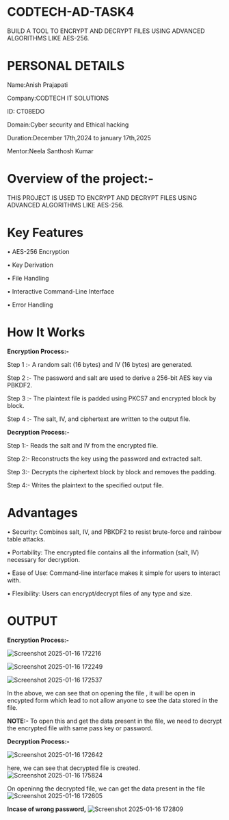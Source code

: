 # CODTECH-AD-TASK4
BUILD A TOOL TO ENCRYPT AND DECRYPT FILES USING ADVANCED ALGORITHMS LIKE AES-256.

# PERSONAL DETAILS
Name:Anish Prajapati

Company:CODTECH IT SOLUTIONS

ID: CT08EDO

Domain:Cyber security and Ethical hacking

Duration:December 17th,2024 to january 17th,2025

Mentor:Neela Santhosh Kumar

# Overview of the project:-
THIS PROJECT IS USED TO ENCRYPT AND DECRYPT FILES USING ADVANCED ALGORITHMS LIKE AES-256.

# Key Features

•	AES-256 Encryption

•	Key Derivation

•	File Handling

•	Interactive Command-Line Interface

•	Error Handling

# How It Works
**Encryption Process:-**

Step 1 :- A random salt (16 bytes) and IV (16 bytes) are generated.

Step 2 :- The password and salt are used to derive a 256-bit AES key via PBKDF2.

Step 3 :- The plaintext file is padded using PKCS7 and encrypted block by block.

Step 4 :- The salt, IV, and ciphertext are written to the output file.

**Decryption Process:-**

Step 1:- Reads the salt and IV from the encrypted file.

Step 2:- Reconstructs the key using the password and extracted salt.

Step 3:- Decrypts the ciphertext block by block and removes the padding.

Step 4:- Writes the plaintext to the specified output file.


# Advantages

•	Security: Combines salt, IV, and PBKDF2 to resist brute-force and rainbow table attacks.

•	Portability: The encrypted file contains all the information (salt, IV) necessary for decryption.

•	Ease of Use: Command-line interface makes it simple for users to interact with.

•	Flexibility: Users can encrypt/decrypt files of any type and size.

# OUTPUT

**Encryption Process:-**

![Screenshot 2025-01-16 172216](https://github.com/user-attachments/assets/6099856b-37e6-46b0-8d24-497a8f2f36c3)

![Screenshot 2025-01-16 172249](https://github.com/user-attachments/assets/d7fc9d9a-8e03-4c50-a2b1-15cbdebf8db6)

![Screenshot 2025-01-16 172537](https://github.com/user-attachments/assets/0132ac54-93d6-455e-aced-050d87cf1894)

In the above,  we can see that on opening the file , it will be open in encypted form which lead to not allow anyone to see the data  stored in the file.


**NOTE:-** To open this and get the data present in the file, we need to  decrypt the encrypted file with same pass key or password.


**Decryption Process:-**

![Screenshot 2025-01-16 172642](https://github.com/user-attachments/assets/4e5f5333-f864-4b91-b1ab-f3e6ab30a608)

here, we can see that decrypted file is created.
![Screenshot 2025-01-16 175824](https://github.com/user-attachments/assets/d6b4b2db-21cc-43d7-9397-a55f32187ac3)

On openinng the decrypted file, we can get the data present in the file
![Screenshot 2025-01-16 172605](https://github.com/user-attachments/assets/59f2a310-6046-43cc-a265-e24a3e72d442)

**Incase of wrong password,**
![Screenshot 2025-01-16 172809](https://github.com/user-attachments/assets/7a37b0b8-18bc-4503-ad2c-4bcf3dd54130)



